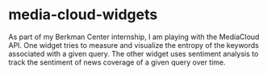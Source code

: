 # media-cloud-widgets
As part of my Berkman Center internship, I am playing with the MediaCloud API. 
One widget tries to measure and visualize the entropy of the keywords associated with a given query.
The other widget uses sentiment analysis to track the sentiment of news coverage of a given query over time.
